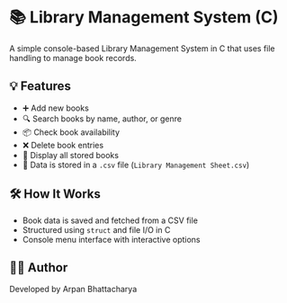 # 📚 Library Management System (C)

A simple console-based Library Management System in C that uses file handling to manage book records.

## 💡 Features

- ➕ Add new books
- 🔍 Search books by name, author, or genre
- 📦 Check book availability
- ❌ Delete book entries
- 📄 Display all stored books
- 💾 Data is stored in a `.csv` file (`Library Management Sheet.csv`)

## 🛠️ How It Works

- Book data is saved and fetched from a CSV file
- Structured using `struct` and file I/O in C
- Console menu interface with interactive options

## 👨‍💻 Author
Developed by Arpan Bhattacharya
